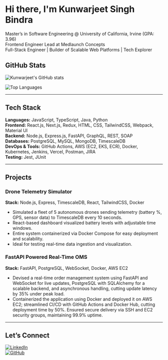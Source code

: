 # Hi there, I'm Kunwarjeet Singh Bindra

Master’s in Software Engineering @ University of California, Irvine (GPA: 3.96)  
Frontend Engineer Lead at Medlaunch Concepts  
Full-Stack Engineer | Builder of Scalable Web Platforms | Tech Explorer

## GitHub Stats

![Kunwarjeet's GitHub stats](https://github-readme-stats.vercel.app/api?username=KunwarBindra&show_icons=true&theme=default&include_all_commits=true&v=2)

![Top Languages](https://github-readme-stats.vercel.app/api/top-langs/?username=KunwarBindra&layout=compact&theme=default&langs_count=10&hide=jupyter%20notebook,html,css,pug,dockerfile,ejs&v=2)

---

## Tech Stack

**Languages:** JavaScript, TypeScript, Java, Python  
**Frontend:** React.js, Next.js, Redux, HTML, CSS, TailwindCSS, Webpack, Material UI  
**Backend:** Node.js, Express.js, FastAPI, GraphQL, REST, SOAP  
**Databases:** PostgreSQL, MySQL, MongoDB, TimescaleDB  
**DevOps & Tools:** GitHub Actions, AWS (EC2, EKS, ECR), Docker, Kubernetes, Jenkins, Vercel, Postman, JIRA  
**Testing:** Jest, JUnit  

---

## Projects

### Drone Telemetry Simulator  
**Stack:** Node.js, Express, TimescaleDB, React, TailwindCSS, Docker  
- Simulated a fleet of 5 autonomous drones sending telemetry (battery %, GPS, sensor data) to TimescaleDB every 10 seconds.  
- React-based dashboard visualized battery levels with adjustable time windows.  
- Entire system containerized via Docker Compose for easy deployment and scalability.  
- Ideal for testing real-time data ingestion and visualization.

### FastAPI Powered Real-Time OMS  
**Stack:** FastAPI, PostgreSQL, WebSocket, Docker, AWS EC2  
- Devised a real-time order management system using FastAPI and WebSocket for live updates, PostgreSQL with SQLAlchemy for a scalable backend, and asynchronous handling, cutting update latency by 35% under peak load.  
- Containerized the application using Docker and deployed it on AWS EC2; streamlined CI/CD with GitHub Actions and Docker Hub, cutting deployment time by 50%. Ensured secure delivery via SSH and EC2 security groups, maintaining 99.9% uptime.

---

## Let’s Connect

[![LinkedIn](https://img.shields.io/badge/LinkedIn-Kunwarjeet%20Bindra-blue?style=flat&logo=linkedin)](https://www.linkedin.com/in/kunwarjeet-singh-bindra-043296167/)  
[![GitHub](https://img.shields.io/badge/GitHub-KunwarBindra-black?style=flat&logo=github)](https://github.com/KunwarBindra)
